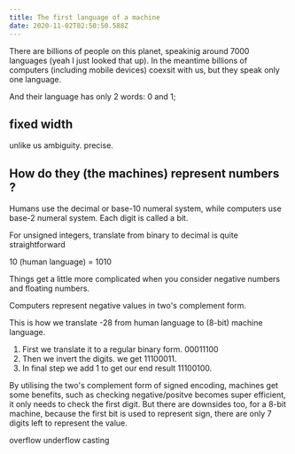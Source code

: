 ```yaml
---
title: The first language of a machine
date: 2020-11-02T02:50:50.588Z
---
```


There are billions of people on this planet, speakinig around 7000 languages (yeah I just looked that up). In the meantime billions of computers (including mobile devices) coexsit with us, but they speak only one language. 

And their language has only 2 words: 0 and 1;

## fixed width

unlike us ambiguity. precise.

## How do they (the machines) represent numbers ?

Humans use the decimal or base-10 numeral system, while computers use base-2 numeral system. Each digit is called a bit.

For unsigned integers, translate from binary to decimal is quite straightforward

10 (human language) = 1010

Things get a little more complicated when you consider negative numbers and floating numbers.

Computers represent negative values in two's complement form.

This is how we translate -28 from human language to (8-bit) machine language.

1. First we translate it to a regular binary form. 00011100 
2. Then we invert the digits. we get 11100011.
3. In final step we add 1 to get our end result 11100100.

By utilising the two's complement form of signed encoding, machines get some benefits, such as checking negative/positve becomes super efficient, it only needs to check the first digit. But there are downsides too, for a 8-bit machine, because the first bit is used to represent sign, there are only 7 digits left to represent the value.

overflow 
underflow
casting